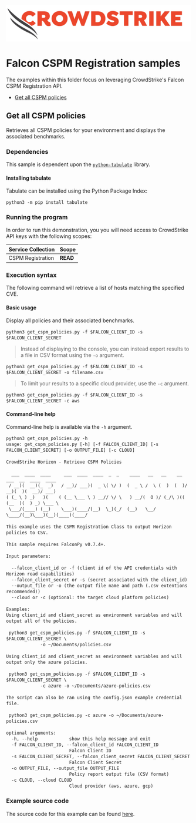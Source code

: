 ![CrowdStrike Falcon](https://raw.githubusercontent.com/CrowdStrike/falconpy/main/docs/asset/cs-logo.png)

# Falcon CSPM Registration samples
The examples within this folder focus on leveraging CrowdStrike's Falcon CSPM Registration API.

- [Get all CSPM policies](#get-all-cspm-policies)

## Get all CSPM policies
Retrieves all CSPM policies for your environment and displays the associated benchmarks.

### Dependencies
This sample is dependent upon the [`python-tabulate`](https://github.com/gregbanks/python-tabulate) library.

#### Installing tabulate
Tabulate can be installed using the Python Package Index:

```shell
python3 -m pip install tabulate
```

### Running the program
In order to run this demonstration, you you will need access to CrowdStrike API keys with the following scopes:

| Service Collection | Scope |
| :---- | :---- |
| CSPM Registration | __READ__ |


### Execution syntax
The following command will retrieve a list of hosts matching the specified CVE.

#### Basic usage
Display all policies and their associated benchmarks.

```shell
python3 get_cspm_policies.py -f $FALCON_CLIENT_ID -s $FALCON_CLIENT_SECRET
```

> Instead of displaying to the console, you can instead export results to a file in CSV format using the `-o` argument.

```shell
python3 get_cspm_policies.py -f $FALCON_CLIENT_ID -s $FALCON_CLIENT_SECRET -o filename.csv
```

> To limit your results to a specific cloud provider, use the `-c` argument.

```shell
python3 get_cspm_policies.py -f $FALCON_CLIENT_ID -s $FALCON_CLIENT_SECRET -c aws
```

#### Command-line help
Command-line help is available via the `-h` argument.

```shell
python3 get_cspm_policies.py -h
usage: get_cspm_policies.py [-h] [-f FALCON_CLIENT_ID] [-s FALCON_CLIENT_SECRET] [-o OUTPUT_FILE] [-c CLOUD]

CrowdStrike Horizon - Retrieve CSPM Policies

  ___  ____  ____     ___  ____  ____  _  _    ____   __   __    __  ___  __  ____  ____
 / __)(  __)(_  _)   / __)/ ___)(  _ \( \/ )  (  _ \ /  \ (  )  (  )/ __)(  )(  __)/ ___)
( (_ \ ) _)   )(    ( (__ \___ \ ) __// \/ \   ) __/(  O )/ (_/\ )(( (__  )(  ) _) \___ \
 \___/(____) (__)    \___)(____/(__)  \_)(_/  (__)   \__/ \____/(__)\___)(__)(____)(____/

This example uses the CSPM Registration Class to output Horizon policies to CSV.

This sample requires FalconPy v0.7.4+.

Input parameters:

  --falcon_client_id or -f (client id of the API credentials with Horizon read capabilities)
  --falcon_client_secret or -s (secret associated with the client_id)
  --output_file or -o (the output file name and path (.csv extentions recommended))
  --cloud or -c (optional: the target cloud platform policies)

Examples:
Using client_id and client_secret as environment variables and will output all of the policies.

 python3 get_cspm_policies.py -f $FALCON_CLIENT_ID -s $FALCON_CLIENT_SECRET \
             -o ~/Documents/policies.csv

Using client_id and client_secret as environment variables and will output only the azure policies.

 python3 get_cspm_policies.py -f $FALCON_CLIENT_ID -s $FALCON_CLIENT_SECRET \
             -c azure -o ~/Documents/azure-policies.csv

The script can also be ran using the config.json example credential file.

 python3 get_cspm_policies.py -c azure -o ~/Documents/azure-policies.csv

optional arguments:
  -h, --help            show this help message and exit
  -f FALCON_CLIENT_ID, --falcon_client_id FALCON_CLIENT_ID
                        Falcon Client ID
  -s FALCON_CLIENT_SECRET, --falcon_client_secret FALCON_CLIENT_SECRET
                        Falcon Client Secret
  -o OUTPUT_FILE, --output_file OUTPUT_FILE
                        Policy report output file (CSV format)
  -c CLOUD, --cloud CLOUD
                        Cloud provider (aws, azure, gcp)
```

### Example source code
The source code for this example can be found [here](get_cspm_policies.py).